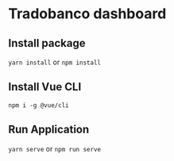 # Tradobanco dashboard 

##  Install package  
`yarn install` or `npm install`

## Install Vue CLI 
`npm i -g @vue/cli`

## Run Application
`yarn serve` or `npm run serve`


